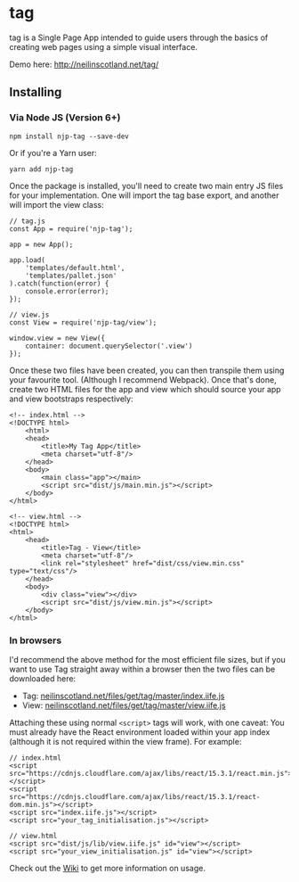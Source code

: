 # tag
tag is a Single Page App intended to guide users through the basics of creating web pages using a simple visual interface.

Demo here:
http://neilinscotland.net/tag/

## Installing

### Via Node JS (Version 6+)

`npm install njp-tag --save-dev`

Or if you're a Yarn user:

`yarn add njp-tag`

Once the package is installed, you'll need to create two main entry JS files for your implementation. One will import the tag base export, and another will import the view class:

```
// tag.js
const App = require('njp-tag');

app = new App();

app.load(
	'templates/default.html',
	'templates/pallet.json'
).catch(function(error) {
	console.error(error);
});
```

```
// view.js
const View = require('njp-tag/view');

window.view = new View({
	container: document.querySelector('.view')
});
```

Once these two files have been created, you can then transpile them using your favourite tool. (Although I recommend Webpack). Once that's done, create two HTML files for the app and view which should source your app and view bootstraps respectively:

```
<!-- index.html -->
<!DOCTYPE html>
	<html>
	<head>
		<title>My Tag App</title>
		<meta charset="utf-8"/>
	</head>
	<body>
		<main class="app"></main>
		<script src="dist/js/main.min.js"></script>
	</body>
</html>
```

```
<!-- view.html -->
<!DOCTYPE html>
<html>
	<head>
		<title>Tag - View</title>
		<meta charset="utf-8"/>
		<link rel="stylesheet" href="dist/css/view.min.css" type="text/css"/>
	</head>
	<body>
		<div class="view"></div>
		<script src="dist/js/view.min.js"></script>
	</body>
</html>
```

### In browsers

I'd recommend the above method for the most efficient file sizes, but if you want to use Tag straight away within a browser then the two files can be downloaded here:

 - Tag: [neilinscotland.net/files/get/tag/master/index.iife.js](http://neilinscotland.net/files/get/tag/master/index.iife.js)
 - View: [neilinscotland.net/files/get/tag/master/view.iife.js](http://neilinscotland.net/files/get/tag/master/view.iife.js)

Attaching these using normal `<script>` tags will work, with one caveat: You must already have the React environment loaded within your app index (although it is not required within the view frame). For example:

```
// index.html
<script src="https://cdnjs.cloudflare.com/ajax/libs/react/15.3.1/react.min.js"></script>
<script src="https://cdnjs.cloudflare.com/ajax/libs/react/15.3.1/react-dom.min.js"></script>
<script src="index.iife.js"></script>
<script src="your_tag_initialisation.js"></script>
```

```
// view.html
<script src="dist/js/lib/view.iife.js" id="view"></script>
<script src="your_view_initialisation.js" id="view"></script>
```

Check out the [Wiki](https://github.com/njpanderson/tag/wiki) to get more information on usage.
